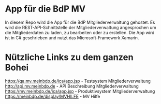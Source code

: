 # App für die BdP MV
In diesem Repo wird die App für die BdP Mitgliederverwaltung gehostet. Es wird die REST-API-Schnittstelle der Mitgliederverwaltung angesprochen um die Mitgliederdaten zu laden, zu bearbeiten oder zu erstellen.
Die App wird ist in C# geschrieben und nutzt das Microsoft-Framework Xamarin.

# Nützliche Links zu dem ganzen Bohei
https://qa.mv.meinbdp.de/ica/app.jsp - Testsystem Mitgliederverwaltung
http://api.mv.meinbdp.de - API Beschreibung Mitgliederverwaltung
https://mv.meinbdp.de/ica/app.jsp - Produktivsystem Mitgliederverwaltung
https://meinbdp.de/display/MVHILFE - MV Hilfe
